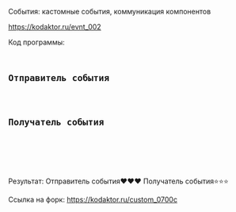 События: кастомные события, коммуникация компонентов 

<https://kodaktor.ru/evnt_002> 

Код программы:
<pre><code>
<div id="writer" title="♥️"><h2>Отправитель события</h2></div>
    <div id="reader" title="⭐️"><h2>Получатель события</h2></div>
   
    <script>{
    
      document.querySelector('#reader').addEventListener('note', e => e.target.textContent += e.target.title);
      document.querySelector('#writer').addEventListener('click',() => document.querySelector('#reader').dispatchEvent(new CustomEvent('note')));
  	  document.querySelector('#writer').addEventListener('note', e => e.target.textContent += e.target.title);
      document.querySelector('#writer').addEventListener('click',() => document.querySelector('#writer').dispatchEvent(new CustomEvent('note')));
    }</script>
</code></pre>

Результат: Отправитель события♥️♥️♥️ 
Получатель события⭐️⭐️⭐️

Ссылка на форк: <https://kodaktor.ru/custom_0700c>
